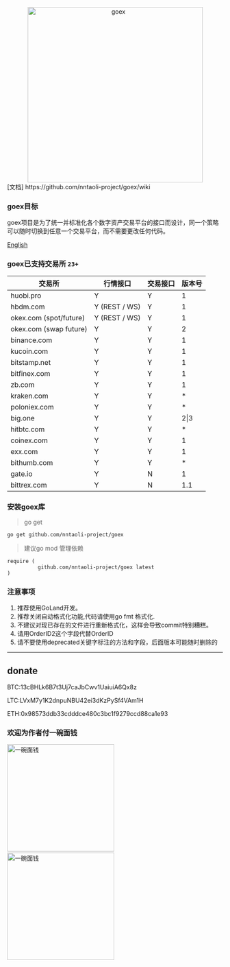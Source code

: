 <div align="center">
<img width="409" heigth="205" src="https://upload-images.jianshu.io/upload_images/6760989-dec7dc747846880e.png?imageMogr2/auto-orient/strip%7CimageView2/2/w/1240"  alt="goex">
</div>
[文档] https://github.com/nntaoli-project/goex/wiki

### goex目标

goex项目是为了统一并标准化各个数字资产交易平台的接口而设计，同一个策略可以随时切换到任意一个交易平台，而不需要更改任何代码。

[English](https://github.com/nntaoli-project/goex/blob/dev/README_en.md)

### goex已支持交易所 `23+`

| 交易所 | 行情接口 | 交易接口 | 版本号 |   
| ---   | ---     | ---     | ---   |  
| huobi.pro | Y | Y | 1 |   
| hbdm.com | Y (REST / WS)| Y |  1 |  
| okex.com (spot/future)| Y (REST / WS) | Y | 1 |  
| okex.com (swap future) | Y | Y | 2 |
| binance.com | Y | Y | 1 |  
| kucoin.com | Y | Y | 1 |
| bitstamp.net | Y | Y | 1 |  
| bitfinex.com | Y | Y | 1 |  
| zb.com | Y | Y | 1 |  
| kraken.com | Y | Y | * |  
| poloniex.com | Y | Y | * |   
| big.one | Y | Y | 2\|3 | 
| hitbtc.com | Y | Y | * |
| coinex.com | Y | Y | 1 |
| exx.com | Y | Y | 1 |
| bithumb.com | Y | Y | * |
| gate.io | Y | N | 1 |
| bittrex.com | Y | N | 1.1 |

### 安装goex库  
> go get

``` go get github.com/nntaoli-project/goex ```

>建议go mod 管理依赖
``` 
require (
          github.com/nntaoli-project/goex latest
)
```

### 注意事项

1. 推荐使用GoLand开发。
2. 推荐关闭自动格式化功能,代码请使用go fmt 格式化.
3. 不建议对现已存在的文件进行重新格式化，这样会导致commit特别糟糕。
4. 请用OrderID2这个字段代替OrderID
5. 请不要使用deprecated关键字标注的方法和字段，后面版本可能随时删除的
-----------------

donate
-----------------
BTC:13cBHLk6B7t3Uj7caJbCwv1UaiuiA6Qx8z

LTC:LVxM7y1K2dnpuNBU42ei3dKzPySf4VAm1H
 
ETH:0x98573ddb33cdddce480c3bc1f9279ccd88ca1e93

### 欢迎为作者付一碗面钱

<img src="https://raw.githubusercontent.com/nntaoli-project/goex/dev/wx_pay.JPG" width="250" alt="一碗面钱">&nbsp;&nbsp;&nbsp;<img src="https://raw.githubusercontent.com/nntaoli-project/goex/dev/IMG_1177.jpg" width="250" alt="一碗面钱">
